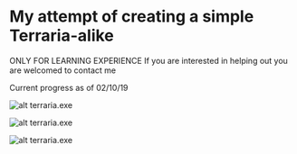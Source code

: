 # My attempt of creating a simple Terraria-alike
ONLY FOR LEARNING EXPERIENCE
If you are interested in helping out you are welcomed to contact me

Current progress as of 02/10/19

![alt terraria.exe](https://i.imgur.com/LIPRxWp.png)

![alt terraria.exe](https://i.imgur.com/yqR9x4U.png)

![alt terraria.exe](https://i.imgur.com/LM6ZrU3.png)
